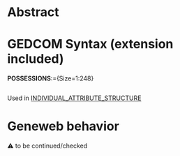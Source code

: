 ﻿# Abstract

# GEDCOM Syntax (extension included)

**POSSESSIONS**:={Size=1:248}
<pre>
</pre>
Used in <a href=Ged.INDIVIDUAL_ATTRIBUTE_STRUCTURE>INDIVIDUAL_ATTRIBUTE_STRUCTURE</a><br />

# Geneweb behavior


:warning: to be continued/checked

